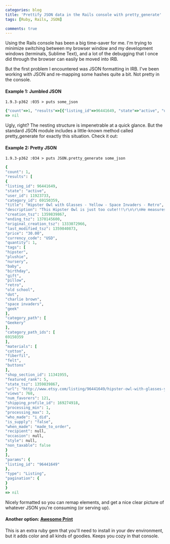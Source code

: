 ```yaml
---
categories: blog
title: 'Prettify JSON data in the Rails console with pretty_generate'
tags: [Ruby, Rails, JSON]

comments: true
---
```


Using the Rails console has been a big time-saver for me. I'm trying to minimize switching between my browser window and my development windows (terminals, Sublime Text), and a lot of the debugging that I once did through the browser can easily be moved into IRB.

But the first problem I encountered was JSON formatting in IRB. I've been working with JSON and re-mapping some hashes quite a bit. Not pretty in the console.

#### Example 1: Jumbled JSON

    1.9.3-p362 :035 > puts some_json

```ruby
{"count"=>1, "results"=>[{"listing_id"=>96441649, "state"=>"active", "user_id"=>11923733, "category_id"=>69150359, "title"=>"Hipster Owl with Glasses - Yellow - Space Invaders - Retro", "description"=>"This Hipster Owl is just too cute!!!\r\n\r\nHe measures approx. 10&quot; tall and 9.5&quot; wide.\r\n\r\nHis eyes, nose and glasses are made from felt. \r\n\r\nHis body is white with tiny black dots. On his tummy, I used a Charlie Brown yellow and black fabric and his wings are a space invader print.\r\n\r\n\r\n\* Not machine washable\r\n\r\n**\*** This will be a duplicate of the item shown above.", "creation_tsz"=>1359839867, "ending_tsz"=>1370145600, "original_creation_tsz"=>1333072966, "last_modified_tsz"=>1359840873, "price"=>"30.00", "currency_code"=>"USD", "quantity"=>1, "tags"=>["hipster", "plushie", "nursery", "baby", "birthday", "gift", "pillow", "retro", "old school", "dot", "charlie brown", "space invaders", "geek"], "category_path"=>["Geekery"], "category_path_ids"=>[69150359], "materials"=>["cotton", "fiberfil", "felt", "buttons"], "shop_section_id"=>11341955, "featured_rank"=>5, "state_tsz"=>1359839867, "url"=>"http://www.etsy.com/listing/96441649/hipster-owl-with-glasses-yellow-space?utm_source=tipsy&utm_medium=api&utm_campaign=api", "views"=>768, "num_favorers"=>121, "shipping_profile_id"=>169274918, "processing_min"=>1, "processing_max"=>3, "who_made"=>"i_did", "is_supply"=>"false", "when_made"=>"made_to_order", "recipient"=>nil, "occasion"=>nil, "style"=>nil, "non_taxable"=>false}], "params"=>{"listing_id"=>"96441649"}, "type"=>"Listing", "pagination"=>{}}
=> nil
```

Ugly, right? The nesting structure is impenetrable at a quick glance. But the standard JSON module includes a little-known method called pretty_generate for exactly this situation. Check it out:

#### Example 2: Pretty JSON

    1.9.3-p362 :034 > puts JSON.pretty_generate some_json

```ruby
{
"count": 1,
"results": [
{
"listing_id": 96441649,
"state": "active",
"user_id": 11923733,
"category_id": 69150359,
"title": "Hipster Owl with Glasses - Yellow - Space Invaders - Retro",
"description": "This Hipster Owl is just too cute!!!\r\n\r\nHe measures approx. 10&quot; tall and 9.5&quot; wide.\r\n\r\nHis eyes, nose and glasses are made from felt. \r\n\r\nHis body is white with tiny black dots. On his tummy, I used a Charlie Brown yellow and black fabric and his wings are a space invader print.\r\n\r\n\r\n\* Not machine washable\r\n\r\n**\*** This will be a duplicate of the item shown above.",
"creation_tsz": 1359839867,
"ending_tsz": 1370145600,
"original_creation_tsz": 1333072966,
"last_modified_tsz": 1359840873,
"price": "30.00",
"currency_code": "USD",
"quantity": 1,
"tags": [
"hipster",
"plushie",
"nursery",
"baby",
"birthday",
"gift",
"pillow",
"retro",
"old school",
"dot",
"charlie brown",
"space invaders",
"geek"
],
"category_path": [
"Geekery"
],
"category_path_ids": [
69150359
],
"materials": [
"cotton",
"fiberfil",
"felt",
"buttons"
],
"shop_section_id": 11341955,
"featured_rank": 5,
"state_tsz": 1359839867,
"url": "http://www.etsy.com/listing/96441649/hipster-owl-with-glasses-yellow-space?utm_source=tipsy&amp;utm_medium=api&amp;utm_campaign=api",
"views": 768,
"num_favorers": 121,
"shipping_profile_id": 169274918,
"processing_min": 1,
"processing_max": 3,
"who_made": "i_did",
"is_supply": "false",
"when_made": "made_to_order",
"recipient": null,
"occasion": null,
"style": null,
"non_taxable": false
}
],
"params": {
"listing_id": "96441649"
},
"type": "Listing",
"pagination": {
}
}
=> nil
```

Nicely formatted so you can remap elements, and get a nice clear picture of whatever JSON you're consuming (or serving up).

#### Another option: [Awesome Print](https://github.com/michaeldv/awesome_print)

This is an extra ruby gem that you'll need to install in your dev environment, but it adds color and all kinds of goodies. Keeps you cozy in that console.

```

```
